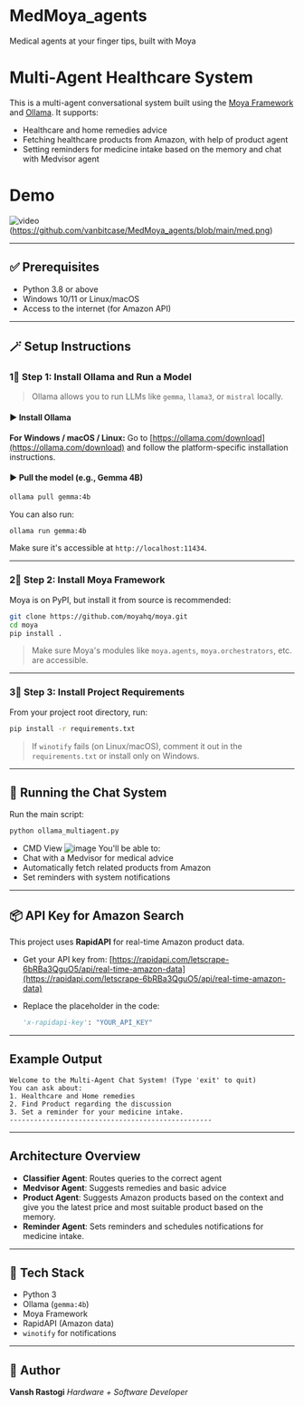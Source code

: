 # MedMoya_agents
Medical agents at your finger tips, built with Moya

# Multi-Agent Healthcare System

This is a multi-agent conversational system built using the [Moya Framework](https://github.com/moyahq/moya) and [Ollama](https://ollama.com). It supports:

*  Healthcare and home remedies advice
* Fetching healthcare products from Amazon, with help of product agent
* Setting reminders for medicine intake based on the memory and chat with Medvisor agent

# Demo 

![video](https://drive.google.com/uc?export=view&id=1sqNdSLcXf8qysezbWd60S-_Glo8JoXqO)(https://github.com/vanbitcase/MedMoya_agents/blob/main/med.png)

---

## ✅ Prerequisites

* Python 3.8 or above
* Windows 10/11 or Linux/macOS
* Access to the internet (for Amazon API)

---

## 🪄 Setup Instructions

### 1⃣ Step 1: Install Ollama and Run a Model

> Ollama allows you to run LLMs like `gemma`, `llama3`, or `mistral` locally.

#### ▶ Install Ollama

**For Windows / macOS / Linux:**
Go to [https://ollama.com/download](https://ollama.com/download) and follow the platform-specific installation instructions.

#### ▶ Pull the model (e.g., Gemma 4B)

```bash
ollama pull gemma:4b
```

You can also run:

```bash
ollama run gemma:4b
```

Make sure it's accessible at `http://localhost:11434`.

---

### 2⃣ Step 2: Install Moya Framework

Moya is on PyPI, but install it from source is recommended:

```bash
git clone https://github.com/moyahq/moya.git
cd moya
pip install .
```

> Make sure Moya's modules like `moya.agents`, `moya.orchestrators`, etc. are accessible.

---

### 3⃣ Step 3: Install Project Requirements

From your project root directory, run:

```bash
pip install -r requirements.txt
```

> If `winotify` fails (on Linux/macOS), comment it out in the `requirements.txt` or install only on Windows.

---

## 🚀 Running the Chat System

Run the main script:

```bash
python ollama_multiagent.py
```
* CMD View
![image](https://drive.google.com/uc?export=view&id=1aAsruwoix6LP56UYElZa2I7jV6PXdkPw) 
You'll be able to:
* Chat with a Medvisor for medical advice
* Automatically fetch related products from Amazon
* Set reminders with system notifications

---

## 📦 API Key for Amazon Search

This project uses **RapidAPI** for real-time Amazon product data.

* Get your API key from: [https://rapidapi.com/letscrape-6bRBa3QguO5/api/real-time-amazon-data](https://rapidapi.com/letscrape-6bRBa3QguO5/api/real-time-amazon-data)
* Replace the placeholder in the code:

  ```python
  'x-rapidapi-key': "YOUR_API_KEY"
  ```

---

##  Example Output

```
Welcome to the Multi-Agent Chat System! (Type 'exit' to quit)
You can ask about:
1. Healthcare and Home remedies
2. Find Product regarding the discussion
3. Set a reminder for your medicine intake.
--------------------------------------------------
```

---

## Architecture Overview

* **Classifier Agent**: Routes queries to the correct agent
* **Medvisor Agent**: Suggests remedies and basic advice
* **Product Agent**: Suggests Amazon products based on the context and give you the latest price and most suitable product based on the memory.
* **Reminder Agent**: Sets reminders and schedules notifications for medicine intake.

---

## 💪 Tech Stack

* Python 3
* Ollama (`gemma:4b`)
* Moya Framework
* RapidAPI (Amazon data)
* `winotify` for notifications

---

## 👤 Author

**Vansh Rastogi** _Hardware + Software Developer_
